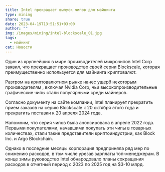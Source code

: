 ```yaml
---
title: Intel прекращает выпуск чипов для майнинга
type: mining
share: true
date: 2023-04-19T13:51:51+03:00
author: ""
img: /images/mining/intel-blockscale_01.jpg
tags:
  - майнинг
cat: Новости
---
```

Один из крупнейших в мире производителей микрочипов Intel Corp заявил, что прекращает производство своей серии Blockscale, которая преимущественно используется для майнинга криптовалют. 


Разгром на криптовалютном рынке нанес ущерб некоторым производителям , включая Nvidia Corp, чьи высокопроизводительные графические чипы стали популярными среди майнеров.


Согласно документу на сайте компании, Intel планирует прекратить прием заказов на серию Blockscale к 20 октября этого года и прекратить поставки к 20 апреля 2024 года.


Напомним, что серия чипов была анонсирована в апреле 2022 года. Первыми покупателями, начавшими покупать эти чипы в товарных количествах, стали такие представители криптоиндустрии, как Block Inc. и Argo Blockchain. 


Однако в последние месяцы корпорация предприняла ряд мер по снижению расходов, в том числе урезав зарплаты топ-менеджерам. В конце зимы руководство Intel обнародовало планы сокращения расходов в отчетный период с 2023 по 2025 год на $3-10 млрд.